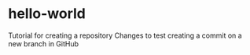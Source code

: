 # hello-world
Tutorial for creating a repository
Changes to test creating a commit on a new branch in GitHub
